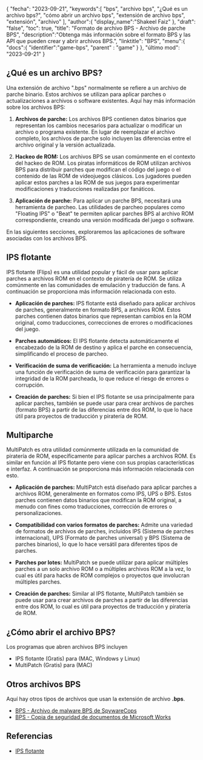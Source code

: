 {
"fecha": "2023-09-21",
   "keywords":[
"bps",
"archivo bps",
"¿Qué es un archivo bps?",
"cómo abrir un archivo bps",
"extensión de archivo bps",
"extensión",
"archivo"
],
   "author":{
"display_name":"Shakeel Faiz"
},
"draft": "false",
"toc": true,
"title": "Formato de archivo BPS - Archivo de parche BPS",
   "description":"Obtenga más información sobre el formato BPS y las API que pueden crear y abrir archivos BPS.",
"linktitle": "BPS",
   "menu":{
      "docs":{
         "identifier":"game-bps",
"parent" : "game"
}
},
"último mod": "2023-09-21"
}

## ¿Qué es un archivo BPS?

Una extensión de archivo ".bps" normalmente se refiere a un archivo de parche binario. Estos archivos se utilizan para aplicar parches o actualizaciones a archivos o software existentes. Aquí hay más información sobre los archivos BPS:

1. **Archivos de parche:** Los archivos BPS contienen datos binarios que representan los cambios necesarios para actualizar o modificar un archivo o programa existente. En lugar de reemplazar el archivo completo, los archivos de parche solo incluyen las diferencias entre el archivo original y la versión actualizada.

2. **Hackeo de ROM:** Los archivos BPS se usan comúnmente en el contexto del hackeo de ROM. Los piratas informáticos de ROM utilizan archivos BPS para distribuir parches que modifican el código del juego o el contenido de las ROM de videojuegos clásicos. Los jugadores pueden aplicar estos parches a las ROM de sus juegos para experimentar modificaciones y traducciones realizadas por fanáticos.

3. **Aplicación de parche:** Para aplicar un parche BPS, necesitará una herramienta de parcheo. Las utilidades de parcheo populares como "Floating IPS" o "Beat" te permiten aplicar parches BPS al archivo ROM correspondiente, creando una versión modificada del juego o software.

En las siguientes secciones, exploraremos las aplicaciones de software asociadas con los archivos BPS.

## IPS flotante

IPS flotante (Flips) es una utilidad popular y fácil de usar para aplicar parches a archivos ROM en el contexto de piratería de ROM. Se utiliza comúnmente en las comunidades de emulación y traducción de fans. A continuación se proporciona más información relacionada con esto.

- **Aplicación de parches:** IPS flotante está diseñado para aplicar archivos de parches, generalmente en formato BPS, a archivos ROM. Estos parches contienen datos binarios que representan cambios en la ROM original, como traducciones, correcciones de errores o modificaciones del juego.

- **Parches automáticos:** El IPS flotante detecta automáticamente el encabezado de la ROM de destino y aplica el parche en consecuencia, simplificando el proceso de parcheo.

- **Verificación de suma de verificación:** La herramienta a menudo incluye una función de verificación de suma de verificación para garantizar la integridad de la ROM parcheada, lo que reduce el riesgo de errores o corrupción.

- **Creación de parches:** Si bien el IPS flotante se usa principalmente para aplicar parches, también se puede usar para crear archivos de parches (formato BPS) a partir de las diferencias entre dos ROM, lo que lo hace útil para proyectos de traducción y piratería de ROM.

## Multiparche

MultiPatch es otra utilidad comúnmente utilizada en la comunidad de piratería de ROM, específicamente para aplicar parches a archivos ROM. Es similar en función al IPS flotante pero viene con sus propias características e interfaz. A continuación se proporciona más información relacionada con esto.

- **Aplicación de parches:** MultiPatch está diseñado para aplicar parches a archivos ROM, generalmente en formatos como IPS, UPS o BPS. Estos parches contienen datos binarios que modifican la ROM original, a menudo con fines como traducciones, corrección de errores o personalizaciones.

- **Compatibilidad con varios formatos de parches:** Admite una variedad de formatos de archivos de parches, incluidos IPS (Sistema de parches internacional), UPS (Formato de parches universal) y BPS (Sistema de parches binarios), lo que lo hace versátil para diferentes tipos de parches.

- **Parches por lotes:** MultiPatch se puede utilizar para aplicar múltiples parches a un solo archivo ROM o a múltiples archivos ROM a la vez, lo cual es útil para hacks de ROM complejos o proyectos que involucran múltiples parches.

- **Creación de parches:** Similar al IPS flotante, MultiPatch también se puede usar para crear archivos de parches a partir de las diferencias entre dos ROM, lo cual es útil para proyectos de traducción y piratería de ROM.

## ¿Cómo abrir el archivo BPS?

Los programas que abren archivos BPS incluyen

- IPS flotante (Gratis) para (MAC, Windows y Linux)
- MultiPatch (Gratis) para (MAC)

## Otros archivos BPS

Aquí hay otros tipos de archivos que usan la extensión de archivo **.bps**.

- [BPS - Archivo de malware BPS de SpywareCops](/es/misc/bps-malware/)
- [BPS - Copia de seguridad de documentos de Microsoft Works](/es/misc/bps-works/)

## Referencias
* [IPS flotante](https://www.gamebrew.org/wiki/Floating_IPS)

